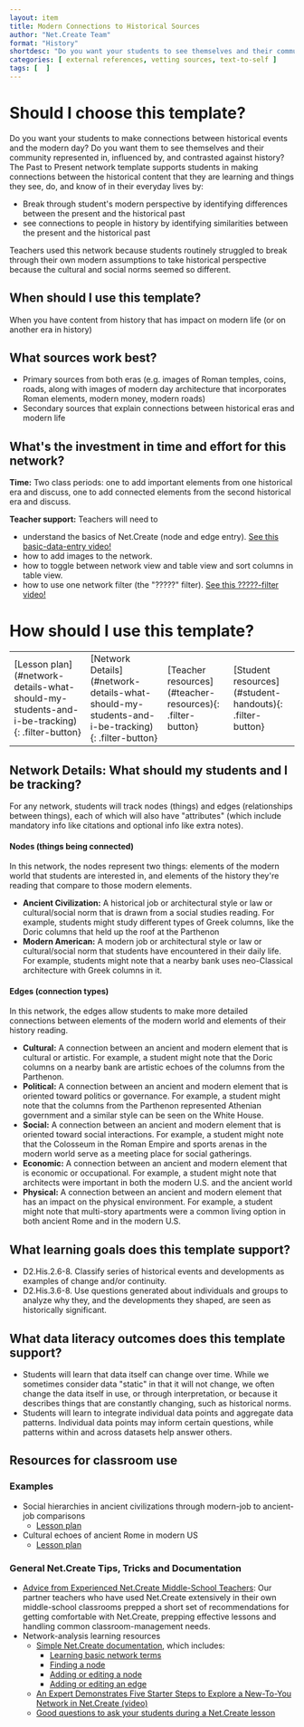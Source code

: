 ```yaml
---
layout: item
title: Modern Connections to Historical Sources
author: "Net.Create Team"
format: "History"
shortdesc: "Do you want your students to see themselves and their community represented in, influenced by, and contrasted against history?"
categories: [ external references, vetting sources, text-to-self ]
tags: [  ]
---
```


# Should I choose this template?

Do you want your students to make connections between historical events and the modern day? Do you want them to see themselves and their community represented in, influenced by, and contrasted against history? The Past to Present network template supports students in making connections between the historical content that they are learning and things they see, do, and know of in their everyday lives by: 
- Break through student's modern perspective by identifying differences between the present and the historical past
- see connections to people in history by identifying similarities between the present and the historical past

Teachers used this network because students routinely struggled to break through their own modern assumptions to take historical perspective because the cultural and social norms seemed so different.

## When should I use this template?

When you have content from history that has impact on modern life (or on another era in history)

## What sources work best?

- Primary sources from both eras (e.g. images of Roman temples, coins, roads, along with images of modern day architecture that incorporates Roman elements, modern money, modern roads)
- Secondary sources that explain connections between historical eras and modern life

## What's the investment in time and effort for this network?

**Time:** Two class periods: one to add important elements from one historical era and discuss, one to add connected elements from the second historical era and discuss.

**Teacher support:** Teachers will need to
- understand the basics of Net.Create (node and edge entry). [See this basic-data-entry video!](https://netcreate.org)
- how to add images to the network.
- how to toggle between network view and table view and sort columns in table view.
- how to use one network filter (the "?????" filter). [See this ?????-filter video!](https://netcreate.org)

# How should I use this template?

<table>
<tr>
<td markdown=1>[Lesson plan](#network-details-what-should-my-students-and-i-be-tracking){: .filter-button}
</td>
<td markdown=1>[Network Details](#network-details-what-should-my-students-and-i-be-tracking){: .filter-button}
</td>
<td markdown=1>[Teacher resources](#teacher-resources){: .filter-button}
</td>
<td markdown=1>[Student resources](#student-handouts){: .filter-button}
</td>
</tr>
</table>

## Network Details: What should my students and I be tracking?

For any network, students will track nodes (things) and edges (relationships between things), each of which will also have "attributes" (which include mandatory info like citations and optional info like extra notes).

#### Nodes (things being connected)

In this network, the nodes represent two things: elements of the modern world that students are interested in, and elements of the history they're reading that compare to those modern elements.

- **Ancient Civilization:** A historical job or architectural style or law or cultural/social norm that is drawn from a social studies reading. For example, students might study different types of Greek columns, like the Doric columns that held up the roof at the Parthenon
- **Modern American:** A modern job or architectural style or law or cultural/social norm that students have encountered in their daily life. For example, students might note that a nearby bank uses neo-Classical architecture with Greek columns in it.

#### Edges (connection types)

In this network, the edges allow students to make more detailed connections between elements of the modern world and elements of their history reading.

- **Cultural:** A connection between an ancient and modern element that is cultural or artistic. For example, a student might note that the Doric columns on a nearby bank are artistic echoes of the columns from the Parthenon.
- **Political:** A connection between an ancient and modern element that is oriented toward politics or governance. For example, a student might note that the columns from the Parthenon represented Athenian government and a similar style can be seen on the White House.
- **Social:** A connection between an ancient and modern element that is oriented toward social interactions. For example, a student might note that the Colosseum in the Roman Empire and sports arenas in the modern world serve as a meeting place for social gatherings.
- **Economic:** A connection between an ancient and modern element that is economic or occupational. For example, a student might note that architects were important in both the modern U.S.  and the ancient world
- **Physical:** A connection between an ancient and modern element that has an impact on the physical environment. For example, a student might note that multi-story apartments were a common living option in both ancient Rome and in the modern U.S.

## What learning goals does this template support?

- D2.His.2.6-8. Classify series of historical events and developments as examples of change and/or continuity.
- D2.His.3.6-8. Use questions generated about individuals and groups to analyze why they, and the developments they shaped, are seen as historically significant.

## What data literacy outcomes does this template support?

- Students will learn that data itself can change over time. While we sometimes consider data "static" in that it will not change, we often change the data itself in use, or through interpretation, or because it describes things that are constantly changing, such as historical norms.
- Students will learn to integrate individual data points and aggregate data patterns. Individual data points may inform certain questions, while patterns within and across datasets help answer others.

## Resources for classroom use

### Examples

- Social hierarchies in ancient civilizations through modern-job to ancient-job comparisons
	- [Lesson plan]({{site.urlresources}}/ModernAncient_ModernJobsAncientRoles_LessonPlan.docx)
- Cultural echoes of ancient Rome in modern US
	- [Lesson plan]({{site.urlresources}}/ModernAncient_RomanInfluence_LessonPlan.docx)

### General Net.Create Tips, Tricks and Documentation
- [Advice from Experienced Net.Create Middle-School Teachers]({{site.urlresources}}/Classroom_Management_TIps.pptx): Our partner teachers who have used Net.Create extensively in their own middle-school classrooms prepped a short set of recommendations for getting comfortable with Net.Create, prepping effective lessons and handling common classroom-management needs.
- Network-analysis learning resources
	- [Simple Net.Create documentation](https://netcreate.org/netcreate-userdocs/), which includes:
		- [Learning basic network terms](https://netcreate.org/netcreate-userdocs/docs/UserGuide/vocab/vocab.html)
		- [Finding a node](https://netcreate.org/netcreate-userdocs/docs/UserGuide/NodeSearch/nodeSearch.html)
		- [Adding or editing a node](https://netcreate.org/netcreate-userdocs/docs/UserGuide/nodeCreate/nodeCreate.html)
		- [Adding or editing an edge](https://netcreate.org/netcreate-userdocs/docs/UserGuide/edgeCreate/edgeCreate.html)
	- [An Expert Demonstrates Five Starter Steps to Explore a New-To-You Network in Net.Create (video)](https://youtu.be/au0A8By_tdE)
	- [Good questions to ask your students during a Net.Create lesson]({{site.urlresources}}/Good_Disciplinary-Data-Literacy_Questions_To_Ask.pptx)
